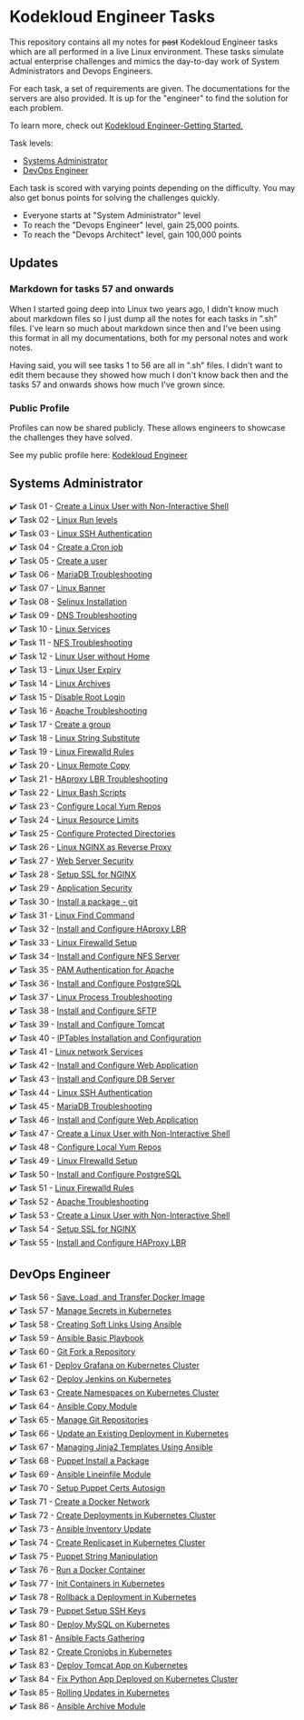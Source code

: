
# Kodekloud Engineer Tasks #

This repository contains all my notes for ~~past~~ Kodekloud Engineer tasks which are all performed in a live Linux environment. These tasks simulate actual enterprise challenges and mimics the day-to-day work of System Administrators and Devops Engineers.

For each task, a set of requirements are given. The documentations for the servers are also provided. It is up for the "engineer" to find the solution for each problem. 

To learn more, check out [Kodekloud Engineer-Getting Started.](https://kodekloudhub.github.io/kodekloud-engineer/docs/getting-started)

Task levels:

- [Systems Administrator](#systems-administrator)
- [DevOps Engineer](#devops-engineer)

Each task is scored with varying points depending on the difficulty. You may also get bonus points for solving the challenges quickly.

- Everyone starts at "System Administrator" level
- To reach the "Devops Engineer" level, gain 25,000 points.
- To reach the "Devops Architect" level, gain 100,000 points

## Updates

### Markdown for tasks 57 and onwards

When I started going deep into Linux two years ago, I didn't know much about markdown files so I just dump all the notes for each tasks in ".sh" files. I've learn so much about markdown since then and I've been using this format in all my documentations, both for my personal notes and work notes.

Having said, you will see tasks 1 to 56 are all in ".sh" files. I didn't want to edit them because they showed how much I don't know back then and the tasks 57 and onwards shows how much I've grown since.

### Public Profile

Profiles can now be shared publicly. These allows engineers to showcase the challenges they have solved.

See my public profile here: [Kodekloud Engineer](https://kodekloud-engineer.com/#!/user_profile?uid=15930992248539436)  

## Systems Administrator ##

:heavy_check_mark: Task 01	- [Create a Linux User with Non-Interactive Shell](./Tasks_1-9/TASK_1-Create_a_Linux_user_with_non-interactive_shell.sh)  
:heavy_check_mark: Task 02	- [Linux Run levels](./Tasks_1-9/TASK_2-Linux_Run_Levels.sh)  
:heavy_check_mark: Task 03	- [Linux SSH Authentication](./Tasks_1-9/TASK_3-Linux_SSH_Authentication.sh)  
:heavy_check_mark: Task 04 	- [Create a Cron job](./Tasks_1-9/TASK_4-Create_a_Cron_Job.sh)  
:heavy_check_mark: Task 05 	- [Create a user](./Tasks_1-9/TASK_5-Create_a_User.sh)  
:heavy_check_mark: Task 06 	- [MariaDB Troubleshooting](./Tasks_1-9/TASK_6-MariaDB_Troubleshooting.sh)  
:heavy_check_mark: Task 07 	- [Linux Banner](./Tasks_1-9/TASK_7-Linux_Banner.sh)  
:heavy_check_mark: Task 08 	- [Selinux Installation](./Tasks_1-9/TASK_8-Selinux_installation.sh)  
:heavy_check_mark: Task 09  - [DNS Troubleshooting](./Tasks_1-9/TASK_9-DNS_Troubleshooting.sh)  
:heavy_check_mark: Task 10  - [Linux Services](./Tasks_10-20/TASK_10-Linux_Services.sh)  
:heavy_check_mark: Task 11  - [NFS Troubleshooting](./Tasks_10-20/TASK_11-NFS_Troubleshooting.sh)  
:heavy_check_mark: Task 12  - [Linux User without Home](./Tasks_10-20/TASK_12-Linux_User_Without_Home.sh)  
:heavy_check_mark: Task 13  - [Linux User Expiry](./Tasks_10-20/TASK_13-Linux_User_Expiry.sh)  
:heavy_check_mark: Task 14  - [Linux Archives](./Tasks_10-20/TASK_14-Linux_Archives.sh)  
:heavy_check_mark: Task 15  - [Disable Root Login](./Tasks_10-20/TASK_15-Disable_Root_Login.sh)  
:heavy_check_mark: Task 16  - [Apache Troubleshooting](./Tasks_10-20/TASK_16-Apache_Troubleshooting.sh)  
:heavy_check_mark: Task 17  - [Create a group](./Tasks_10-20/TASK_17-Create_a_group.sh)  
:heavy_check_mark: Task 18  - [Linux String Substitute](./Tasks_10-20/TASK_18-Linux_String_Substitute.sh)  
:heavy_check_mark: Task 19  - [Linux Firewalld Rules](./Tasks_10-20/TASK_19-Linux_Firewalld_Rules.sh)  
:heavy_check_mark: Task 20  - [Linux Remote Copy](./Tasks_10-20/TASK_20-Linux_Remote_Copy.sh)  
:heavy_check_mark: Task 21  - [HAproxy LBR Troubleshooting](./Tasks_21-30/TASK_21-Haproxy_LBR_Troubleshooting.sh)  
:heavy_check_mark: Task 22  - [Linux Bash Scripts](./Tasks_21-30/TASK_22-Linux_Bash_Scripts.sh)  
:heavy_check_mark: Task 23  - [Configure Local Yum Repos](./Tasks_21-30/TASK_23-Configure_Local_Yum_repos.sh)  
:heavy_check_mark: Task 24  - [Linux Resource Limits](./Tasks_21-30/TASK_24-Linux_Resource_Limits.sh)  
:heavy_check_mark: Task 25  - [Configure Protected Directories](./Tasks_21-30/TASK_25-Configure_protected_directories_in_Apache.sh)  
:heavy_check_mark: Task 26  - [Linux NGINX as Reverse Proxy](./Tasks_21-30/TASK_26-Linux_Nginx_as_Reverse_Proxy.sh)  
:heavy_check_mark: Task 27  - [Web Server Security](./Tasks_21-30/TASK_27-Web_Server_Security.sh)  
:heavy_check_mark: Task 28  - [Setup SSL for NGINX](./Tasks_21-30/TASK_28-Setup_SSL_for_Nginx.sh)  
:heavy_check_mark: Task 29  - [Application Security](./Tasks_21-30/TASK_29-Application_Security.sh)  
:heavy_check_mark: Task 30  - [Install a package - git](./Tasks_21-30/TASK_30-Install_a_package_-_vsftpd.sh)  
:heavy_check_mark: Task 31  - [Linux Find Command](./Tasks_31-40/TASK_31-Linux_Find_Command.sh)  
:heavy_check_mark: Task 32  - [Install and Configure HAproxy LBR](./Tasks_31-40/TASK_32-Install_and_Configure_HaProxy_LBR.sh)  
:heavy_check_mark: Task 33  - [Linux Firewalld Setup](./Tasks_31-40/TASK_33-Linux_Firewalld_Setup.sh)  
:heavy_check_mark: Task 34  - [Install and Configure NFS Server](./Tasks_31-40/TASK_34-Install_and_Configure_NFS_Server.sh)  
:heavy_check_mark: Task 35  - [PAM Authentication for Apache](./Tasks_31-40/TASK_35-PAM_Authentication_For_Apache.sh)  
:heavy_check_mark: Task 36  - [Install and Configure PostgreSQL](./Tasks_31-40/TASK_36-Install_and_Configure_PostgreSQL.sh)  
:heavy_check_mark: Task 37  - [Linux Process Troubleshooting](./Tasks_31-40/TASK_37-Linux_Process_Troubleshooting.sh)  
:heavy_check_mark: Task 38  - [Install and Configure SFTP](./Tasks_31-40/TASK_38-Install_And_Configure_SFTP.sh)  
:heavy_check_mark: Task 39  - [Install and Configure Tomcat](./Tasks_31-40/TASK_39-Install_and_Configure_Tomcat_Server.sh)  
:heavy_check_mark: Task 40  - [IPTables Installation and Configuration](./Tasks_31-40/TASK_40-IPtables_Installation_And_Configuration.sh)  
:heavy_check_mark: Task 41  - [Linux network Services](./Tasks_41-50/TASK_41-Linux_Network_Services.sh)  
:heavy_check_mark: Task 42  - [Install and Configure Web Application](./Tasks_41-50/TASK_42-Install_and_Configure_Web_Application.sh)  
:heavy_check_mark: Task 43  - [Install and Configure DB Server](./Tasks_41-50/TASK_43-Install_and_Configure_DB_Server.sh)  
:heavy_check_mark: Task 44  - [Linux SSH Authentication](./Tasks_41-50/TASK_44-Linux_SSH_Authentication.sh)  
:heavy_check_mark: Task 45  - [MariaDB Troubleshooting](./Tasks_41-50/TASK_45-MariaDB_Troubleshooting.sh)  
:heavy_check_mark: Task 46  - [Install and Configure Web Application](./Tasks_41-50/TASK_46-Install_and_Configure_Web_Application.sh)  
:heavy_check_mark: Task 47  - [Create a Linux User with Non-Interactive Shell](./Tasks_41-50/TASK_47-Create_a_Linux_User_with_non-interactive_shell.sh)  
:heavy_check_mark: Task 48  - [Configure Local Yum Repos](./Tasks_41-50/TASK_48-Configure_Local_Yum_repos.sh)  
:heavy_check_mark: Task 49  - [Linux FIrewalld Setup](./Tasks_41-50/TASK_49-Linux_Firewalld_Setup.sh)  
:heavy_check_mark: Task 50  - [Install and Configure PostgreSQL](./Tasks_41-50/TASK_50-Install_and_Configure_PostgreSQL.sh)  
:heavy_check_mark: Task 51  - [Linux Firewalld Rules](./Tasks_51-60/TASK_51-Linux_Firewalld_Rules.sh)  
:heavy_check_mark: Task 52  - [Apache Troubleshooting](./Tasks_51-60/TASK_52-Apache_Troubleshooting.sh)  
:heavy_check_mark: Task 53  - [Create a Linux User with Non-Interactive Shell](./Tasks_51-60/TASK_53-Create_a_Linux_User_with_non-interactive_shell.sh)  
:heavy_check_mark: Task 54  - [Setup SSL for NGINX](./Tasks_51-60/TASK_54-Setup_SSL_for_NGINX.sh)  
:heavy_check_mark: Task 55  - [Install and Configure HAProxy LBR](./Tasks_51-60/TASK_55-Install_and_Configure_HAProxy_LBR.sh)  

## DevOps Engineer 

:heavy_check_mark: Task 56  - [Save. Load, and Transfer Docker Image](./Tasks_51-60/TASK_56-Save-load-transfer-Docker-image.sh)  
:heavy_check_mark: Task 57  - [Manage Secrets in Kubernetes](./Tasks_51-60/TASK_57-Manage_secrets_in_Kubernetes.md)  
:heavy_check_mark: Task 58  - [Creating Soft Links Using Ansible](./Tasks_51-60/TASK_58-Creating_softlinks_using_Ansible.md)  
:heavy_check_mark: Task 59  - [Ansible Basic Playbook](./Tasks_51-60/TASK_59-Ansible_Basic_Playbook.md)   
:heavy_check_mark: Task 60  - [Git Fork a Repository](./Tasks_51-60/TASK_60-Git_Fork_a_Repository.md)  
:heavy_check_mark: Task 61  - [Deploy Grafana on Kubernetes Cluster](./Tasks_61-70/TASK_61-Deploy_Grafana_on_Kubernetes.md)   
:heavy_check_mark: Task 62  - [Deploy Jenkins on Kubernetes](./Tasks_61-70/TASK_62-Deploy_Jenkins_on_Kubernetes.md)  
:heavy_check_mark: Task 63  - [Create Namespaces on Kubernetes Cluster](./Tasks_61-70/TASK_63-Create_Namespaces_in_Kubernetes.md)   
:heavy_check_mark: Task 64  - [Ansible Copy Module](./Tasks_61-70/TASK_64-Ansible_Copy_Module.md)   
:heavy_check_mark: Task 65  -  [Manage Git Repositories](./Tasks_61-70/TASK_65-Manage_Git_repositories.md)   
:heavy_check_mark: Task 66  -  [Update an Existing Deployment in Kubernetes](./Tasks_61-70/TASK_66_Update_existing_Deployment_in_Kubernetes.md)   
:heavy_check_mark: Task 67  -  [Managing Jinja2 Templates Using Ansible](./Tasks_61-70/TASK_67_Managing_Jinja2_Templates.md)  
:heavy_check_mark: Task 68  -  [Puppet Install a Package](./Tasks_61-70/TASK_68_Puppet-Install_a_Package.md)   
:heavy_check_mark: Task 69  -  [Ansible Lineinfile Module](./Tasks_61-70/TASK_69-Ansible_Lineinfile_Module.md)   
:heavy_check_mark: Task 70  -  [Setup Puppet Certs Autosign](./Tasks_61-70/TASK_70-Setup_Puppet_Certs_Autosign.md)   
:heavy_check_mark: Task 71  -  [Create a Docker Network](./Tasks_71-80/TASK_71-Create_a_Docker_Network.md)   
:heavy_check_mark: Task 72  -  [Create Deployments in Kubernetes Cluster](./Tasks_71-80/TASK_72-Create_Deployments_in_Kubernetes_Cluster.md)   
:heavy_check_mark: Task 73  -  [Ansible Inventory Update](./Tasks_71-80/TASK_73-Ansible_Inventory_Update.md)     
:heavy_check_mark: Task 74  -  [Create Replicaset in Kubernetes Cluster](./Tasks_71-80/TASK_74-Create_Replicaset_in_Kubernetes_Cluster.md)   
:heavy_check_mark: Task 75  -  [Puppet String Manipulation](./Tasks_71-80/TASK_75-Puppet_String_Manipulation.md)    
:heavy_check_mark: Task 76  -  [Run a Docker Container](./Tasks_71-80/TASK_76-Run_a_Docker_Container.md)    
:heavy_check_mark: Task 77  -  [Init Containers in Kubernetes](./Tasks_71-80/TASK_77-Init_containers_in_Kubernetes.md)  
:heavy_check_mark: Task 78  -  [Rollback a Deployment in Kubernetes](./Tasks_71-80/TASK_78-Rollback_deployment_in_Kubernetes.md)   
:heavy_check_mark: Task 79  -  [Puppet Setup SSH Keys](./Tasks_71-80/TASK_79-Puppet_Setup_SSH_Keys.md)    
:heavy_check_mark: Task 80  -  [Deploy MySQL on Kubernetes](./Tasks_71-80/TASK_80-Deploy_MySQL_on_Kubernetes.md)  
:heavy_check_mark: Task 81  -  [Ansible Facts Gathering](./Tasks_81-90/TASK_81_Ansible_Facts_Gathering.md)   
:heavy_check_mark: Task 82  -  [Create Cronjobs in Kubernetes](./Tasks_81-90/TASK_82_Create_Cronjobs_in_Kubernetes.md)   
:heavy_check_mark: Task 83  -  [Deploy Tomcat App on Kubernetes](./Tasks_81-90/TASK_83_Deploy_Tomcat_on_Kubernetes.md)   
:heavy_check_mark: Task 84  -  [Fix Python App Deployed on Kubernetes Cluster](./Tasks_81-90/TASK_84_Fix_Python_App.md)   
:heavy_check_mark: Task 85  -  [Rolling Updates in Kubernetes](./Tasks_81-90/TASK_85_Rolling_Updates_in_Kubernetes.md)   
:heavy_check_mark: Task 86  -  [Ansible Archive Module](./Tasks_81-90/TASK_86_Ansible_Archive_Module.md)     

<!-- :heavy_check_mark: Task 8  -    -->
	